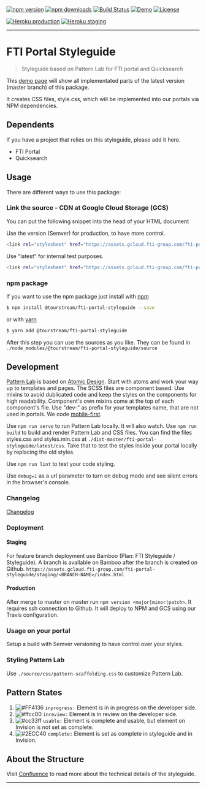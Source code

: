 [![npm version][npm-version-image]][npm-version-url]
[![npm downloads][npm-downloads-image]][npm-downloads-url]
[![Build Status][travis-image]][travis-url]
[![Demo][demo-image]][demo-url]
[![License][license-image]][license-url]

[![Heroku production][heroku-production-image]][heroku-production-url]
[![Heroku staging][heroku-staging-image]][heroku-staging-url]
***

# FTI Portal Styleguide

> Styleguide based on Pattern Lab for FTI portal and Quicksearch

This [demo page][demo-url] will show all implementated parts of the latest version (master branch) of this package.

It creates CSS files, style.css, which will be implemented into our portals via NPM dependencies.

## Dependents

If you have a project that relies on this styleguide, please add it here.
- FTI Portal
- Quicksearch

## Usage

There are different ways to use this package:


### Link the source - CDN at Google Cloud Storage (GCS)

You can put the following snippet into the head of your HTML document

Use the version (Semver) for production, to have more control.
```sh
<link rel="stylesheet" href="https://assets.gcloud.fti-group.com/fti-portal-styleguide/<VERSION>/css/style.css">
```
Use "latest" for internal test purposes.
```sh
<link rel="stylesheet" href="https://assets.gcloud.fti-group.com/fti-portal-styleguide/latest/css/style.css">
```

### npm package

If you want to use the npm package just install with [npm](https://www.npmjs.com/)

```sh
$ npm install @tourstream/fti-portal-styleguide --save
```

or with [yarn](https://yarnpkg.com/lang/en/)

```sh
$ yarn add @tourstream/fti-portal-styleguide
```

After this step you can use the sources as you like. They can be found in `./node_modules/@tourstream/fti-portal-styleguide/source`

## Development

[Pattern Lab](https://patternlab.io/) is based on [Atomic Design](http://bradfrost.com/blog/post/atomic-web-design/). Start with atoms and work your way up to templates and pages.
The SCSS files are component based.
Use mixins to avoid dublicated code and keep the styles on the components for high readability.
Component's own mixins come at the top of each component's file.
Use "dev-" as prefix for your templates name, that are not used in portals.
We code [mobile-first](https://zellwk.com/blog/how-to-write-mobile-first-css/).

Use `npm run serve` to run Pattern Lab locally. It will also watch.
Use `npm run build` to build and render Pattern Lab and CSS files. You can find the files styles.css and styles.min.css  at `./dist-master/fti-portal-styleguide/latest/css`.
Take that to test the styles inside your portal locally by replacing the old styles.

Use `npm run lint` to test your code styling.

Use `debug=1` as a url parameter to turn on debug mode and see silent errors in the browser's console.

### Changelog
[Changelog](https://github.com/tourstream/fti-portal-styleguide/blob/master/CHANGELOG.md)

### Deployment
#### Staging
For feature branch deployment use Bamboo (Plan: FTI Styleguide / Styleguide).
A branch is available on Bamboo after the branch is created on Github.
`https://assets.gcloud.fti-group.com/fti-portal-styleguide/staging/<BRANCH-NAME>/index.html`

#### Production
After merge to master on master run `npm version <major|minor|patch>`.
It requires ssh connection to Github. It will deploy to NPM and GCS using our Travis configuration.

### Usage on your portal
Setup a build with Semver versioning to have control over your styles.

### Styling Pattern Lab
Use `./source/css/pattern-scaffolding.css` to customize Pattern Lab.

## Pattern States

1. ![#FF4136](https://placehold.it/15/ff4136/000000?text=+) `inprogress:` Element is in in progress on the developer side.
2. ![#ffcc00](https://placehold.it/15/ffccoo/000000?text=+) `inreview:` Element is in review on the developer side.
3. ![#cc33ff](https://placehold.it/15/cc33ff/000000?text=+) `usable:` Element is complete and usable, but element on Invision is not set as complete.
4. ![#2ECC40](https://placehold.it/15/2ecc40/000000?text=+) `complete:` Element is set as complete in styleguide and in Invision.

## About the Structure
Visit [Confluence](https://confluence.fti-group.com/display/PORTALS/Styleguide?src=contextnavpagetreemode) to read more about the technical details of the styleguide.

***

[npm-version-image]: https://img.shields.io/npm/v/%40tourstream%2Ffti-portal-styleguide.svg?style=flat-square
[npm-version-url]: https://www.npmjs.com/package/@tourstream/fti-portal-styleguide
[npm-downloads-image]: https://img.shields.io/npm/dm/%40tourstream%2Ffti-portal-styleguide.svg?style=flat-square
[npm-downloads-url]: https://www.npmjs.com/package/@tourstream/fti-portal-styleguide

[travis-image]: https://img.shields.io/travis/tourstream/fti-portal-styleguide.svg?style=flat-square
[travis-url]: https://travis-ci.org/tourstream/fti-portal-styleguide

[demo-image]: https://img.shields.io/badge/Demo-latest-%230099cc.svg?style=flat-square
[demo-url]: https://assets.gcloud.fti-group.com/fti-portal-styleguide/latest/index.html

[license-image]: https://img.shields.io/github/license/tourstream/fti-portal-styleguide.svg?style=flat-square
[license-url]: https://github.com/tourstream/fti-portal-styleguide/blob/master/LICENSE

[heroku-production-image]: https://img.shields.io/badge/Heroku-production-79589F.svg?style=flat-square
[heroku-production-url]: https://fti-portal-styleguide.herokuapp.com/
[heroku-staging-image]: https://img.shields.io/badge/Heroku-staging-79589F.svg?style=flat-square
[heroku-staging-url]: https://fti-portal-styleguide-staging.herokuapp.com/
